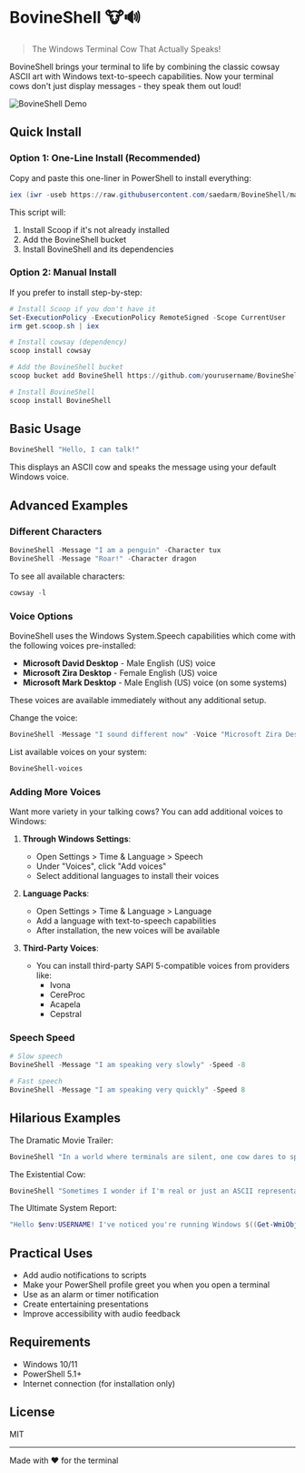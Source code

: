 # BovineShell 🐮🔊

> The Windows Terminal Cow That Actually Speaks!

BovineShell brings your terminal to life by combining the classic cowsay ASCII art with Windows text-to-speech capabilities. Now your terminal cows don't just display messages - they speak them out loud!

![BovineShell Demo](img/demo.gif)

## Quick Install

### Option 1: One-Line Install (Recommended)

Copy and paste this one-liner in PowerShell to install everything:

```powershell
iex (iwr -useb https://raw.githubusercontent.com/saedarm/BovineShell/main/install.ps1)
```

This script will:
1. Install Scoop if it's not already installed
2. Add the BovineShell bucket
3. Install BovineShell and its dependencies

### Option 2: Manual Install

If you prefer to install step-by-step:

```powershell
# Install Scoop if you don't have it
Set-ExecutionPolicy -ExecutionPolicy RemoteSigned -Scope CurrentUser
irm get.scoop.sh | iex

# Install cowsay (dependency)
scoop install cowsay

# Add the BovineShell bucket
scoop bucket add BovineShell https://github.com/yourusername/BovineShell

# Install BovineShell
scoop install BovineShell
```

## Basic Usage

```powershell
BovineShell "Hello, I can talk!"
```

This displays an ASCII cow and speaks the message using your default Windows voice.

## Advanced Examples

### Different Characters

```powershell
BovineShell -Message "I am a penguin" -Character tux
BovineShell -Message "Roar!" -Character dragon
```

To see all available characters:
```powershell
cowsay -l
```

### Voice Options

BovineShell uses the Windows System.Speech capabilities which come with the following voices pre-installed:

- **Microsoft David Desktop** - Male English (US) voice
- **Microsoft Zira Desktop** - Female English (US) voice 
- **Microsoft Mark Desktop** - Male English (US) voice (on some systems)

These voices are available immediately without any additional setup.

Change the voice:
```powershell
BovineShell -Message "I sound different now" -Voice "Microsoft Zira Desktop"
```

List available voices on your system:
```powershell
BovineShell-voices
```

### Adding More Voices

Want more variety in your talking cows? You can add additional voices to Windows:

1. **Through Windows Settings**:
   - Open Settings > Time & Language > Speech
   - Under "Voices", click "Add voices"
   - Select additional languages to install their voices

2. **Language Packs**:
   - Open Settings > Time & Language > Language
   - Add a language with text-to-speech capabilities
   - After installation, the new voices will be available

3. **Third-Party Voices**:
   - You can install third-party SAPI 5-compatible voices from providers like:
     - Ivona
     - CereProc
     - Acapela
     - Cepstral

### Speech Speed

```powershell
# Slow speech
BovineShell -Message "I am speaking very slowly" -Speed -8

# Fast speech
BovineShell -Message "I am speaking very quickly" -Speed 8
```

## Hilarious Examples

The Dramatic Movie Trailer:
```powershell
BovineShell "In a world where terminals are silent, one cow dares to speak. BovineShell - coming to command prompts near you." -Voice "Microsoft David Desktop" -Speed -3 -Character dragon
```

The Existential Cow:
```powershell
BovineShell "Sometimes I wonder if I'm real or just an ASCII representation of a bovine entity. Do I exist only when someone runs a command?" -Character cow -Speed -2
```

The Ultimate System Report:
```powershell
"Hello $env:USERNAME! I've noticed you're running Windows $((Get-WmiObject -Class Win32_OperatingSystem).Version) on this $((Get-WmiObject -Class Win32_ComputerSystem).Model). You have $((Get-WmiObject -Class Win32_ComputerSystem).NumberOfProcessors) processor(s) and $(((Get-WmiObject -Class Win32_ComputerSystem).TotalPhysicalMemory/1GB).ToString('F2')) GB of RAM. That's $(if ((Get-WmiObject -Class Win32_ComputerSystem).TotalPhysicalMemory/1GB -gt 16) {'quite impressive'} else {'not too shabby'})!" | BovineShell -Character tux
```

## Practical Uses

- Add audio notifications to scripts
- Make your PowerShell profile greet you when you open a terminal
- Use as an alarm or timer notification
- Create entertaining presentations
- Improve accessibility with audio feedback

## Requirements

- Windows 10/11
- PowerShell 5.1+
- Internet connection (for installation only)

## License

MIT

---

Made with ❤️ for the terminal
